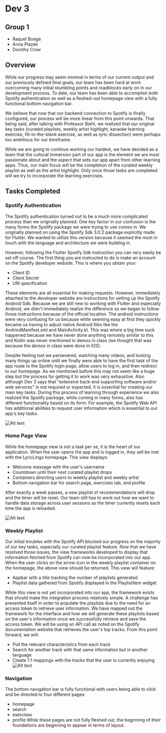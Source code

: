 # Dev 3
## Group 1
- Raquel Buege
- Anna Plazek
- Dorothy Crow

## Overview
While our progress may seem minimal in terms of our current output and our previously defined final goals, our team has been hard at work overcoming many initial stumbling points and roadblocks early on in our development process. To date, our team has been able to accomplish both Spotify authentication as well as a fleshed-out homepage view with a fully functional bottom navigation bar.

We believe that now that our backend connection to Spotify is finally configured, our process will be more linear from this point onwards. That being said, after talking with Professor Biehl, we realized that our original key tasks (curated playlists, weekly artist highlight, karaoke learning exercise, fill-in-the-blank exercise, as well as lyric dissection) were perhaps too ambitious for our timeframe.

While we are going to continue working our hardest, we have decided as a team that the cultural immersion part of our app is the element we are most passionate about and the aspect that sets our app apart from other learning apps. Thus, our main focus will be the completion of the curated weekly playlist as well as the artist highlight. Only once those tasks are completed will we try to incorporate the learning exercises.

## Tasks Completed
### Spotify Authentication
The Spotify authentication turned out to be a much more complicated process than we originally planned. One key factor in our confusion is the many forms the Spotify package we were trying to use comes in. We originally planned on using the Spotify Sdk 3.0.2 package explicitly made for Flutter. We wanted to utilize this version because it seemed the most in touch with the language and architecture we were building in.

However, following the Flutter Spotify Sdk instruction you can very easily be set off course. The first thing you are instructed to do is make an account on the Spotify developer website. This is where you obtain your:

- Client ID
- Client Secret
- URI specification

These elements are all essential for making requests. However, immediately attached to the developer website are instructions for setting up the Spotify Android Sdk. Because we are still new to working with Flutter and especially Android, we didn't immediately realize the difference so we began to follow those instructions because of the official location.
The android instructions were very confusing for us because while seeming easy at first they quickly became us having to adjust native Android files like the AndriodManifest.xml and MainActivity.kt. This was where a big time suck happened because we have never done anything remotely similar to this and Kotlin was never mentioned in demos in class (we thought that was because the demos in class were done in IOS).

Despite feeling lost we persevered, watching many videos, and looking many things up online until we finally were able to have the first task of the app route to the Spotify login page, allow users to log in, and then redirect to our homepage. As we mentioned before this may not seem like a huge step but the process for getting it to work was very exhaustive.
Also although Dev 3 says that "extensive back-end supporting software and/or web services" is not required or expected, it is essential for creating our main key tasks. During this process of learning through experience we also realized the Spotify package, while coming in many forms, also has different functionality based on its form. For example, the Spotify Web API has additional abilities to request user information which is essential to our app's key tasks.

![Alt text](spotifyAuth.png)
### Home Page View
While the homepage view is not a task per se, it is the heart of our application. When the user opens the app and is logged in, they will be met with the LyricLingo homepage. This view displays:

- Welcome message with the user's username
- Countdown until their next curated playlist drops
- Containers directing users to weekly playlist and weekly artist
- Bottom navigation bar for search page, exercises tab, and profile

After exactly a week passes, a new playlist of recommendations will drop and the timer will be reset. Our team still has to work out how we want to handle data storage across user sessions as the timer currently resets each time the app is reloaded.

![Alt text](homepage.png)

### Weekly Playlist
Our initial troubles with the Spotify API blocked our progress on the majority of our key tasks, especially our curated playlist feature. Now that we have resolved those issues, the view frameworks developed to display that information fetched from Spotify can now be incorporated into our app.
When the user clicks on the arrow icon in the weekly playlist container on the homepage, the above view should be returned. This view will feature:

- Appbar with a title tracking the number of playlists generated
- Playlist data gathered from Spotify displayed in the PlaylistItem widget

While this view is not yet incorporated into our app, the framework exists that should make the integration process relatively simple. A challenge has presented itself in order to populate the playlists due to the need for an access token to retrieve user information.
We have mapped out the framework for the interface and how we will generate these playlists based on the user's information once we successfully retrieve and save the access token. We will be using an API call as noted on the Spotify documentation website that retrieves the user's top tracks. From this point forward, we will:

- Pull the relevant characteristics from each track
- Search for another track with that same information but in another language
- Create 1:1 mappings with the tracks that the user is currently enjoying
![Alt text](weeklyPlaylistCode.png)

### Navigation
The bottom navigation bar is fully functional with users being able to click and be directed to four different pages:
- homepage
- search
- exercises
- profile
While these pages are not fully fleshed out, the beginning of their foundations are beginning to appear in terms of layout.
